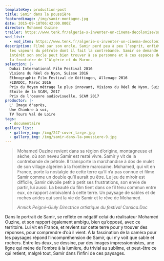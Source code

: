 ```yaml
---
templateKey: production-post
title: Samir dans la poussière
featuredimage: /img/samir-montagne.jpg
date: 2015-09-18T06:42:00.000Z
director: Mohamed Ouzine
trailer: https://www.tenk.fr/algerie-s-inventer-un-cinema-decolonise/samir-dans-la-poussiere.html
vod_list: 
  - vod_item: https://www.tenk.fr/algerie-s-inventer-un-cinema-decolonise/samir-dans-la-poussiere.html
description: Filmé par son oncle, Samir perd peu à peu l’esprit, enfiévré par
  les vapeurs du pétrole dont il fait la contrebande. Samir se demande quel
  intérêt son oncle peut bien trouver à sa personne et à ces espaces désolés à
  la frontière de l’Algérie et du Maroc.
selection: |-
  Dubaï International Film Festival 2016
  Visions du Réel de Nyon, Suisse 2016
  Ethnographic Film Festival de Göttingen, Allemage 2016
  FIDADOC, Maroc 2016
  Prix du Moyen métrage le plus innovant, Visions du Réel de Nyon, Suisse 2016
  Etoile de la SCAM, 2017
  Prix de l'oeuvre audiovisuelle, SCAM 2017
productor: |-
  L' Image d'après, 
  Une Chambre à soi, 
  TV Tours Val de Loire
tags:
  - documentaire
gallery_list:
  - gallery_img: /img/247-cover_large.jpg
  - gallery_img: /img/samir-dans-la-poussiere-9.jpg
---
```

> Mohamed Ouzine revient dans sa région d’origine, montagneuse et sèche, où son neveu Samir est resté vivre. Samir y vit de la contrebande de pétrole. Il transporte la marchandise à dos de mulet de son village algérien à la frontière marocaine. Mohamed, qui vit en France, porte la nostalgie de cette terre qu’il n’a pas connue et filme Samir comme un double qu’il aurait pu être. Le jeu de miroir est difficile, Samir dévoile petit à petit ses frustrations, son envie de partir, lui aussi. La beauté du film tient dans ce fil ténu commun entre eux, ce rapport ambivalent à cette terre. Un paysage de sables et de roches arides qui sont la vie de Samir et le rêve de Mohamed.
>
> *Annick Peigné-Giuly Directrice artistique du festival Corsica.Doc*

Dans le portrait de Samir, se reflète en négatif celui du réalisateur Mohamed Ouzine, et son rapport également ambigu, bien qu’opposé, avec ce territoire. Lui vit en France, et revient sur cette terre pour y trouver des réponses, pour comprendre d’où il vient. À la fascination de la caméra pour les paysages répond l’incompréhension de Samir, qui n’y voit que sable et rochers. Entre les deux, se dessine, par des images impressionnistes, une ligne qui mène de l’ombre à la lumière, du trivial au sublime, et peut-être ce qui retient, malgré tout, Samir dans l’infini de ces paysages.